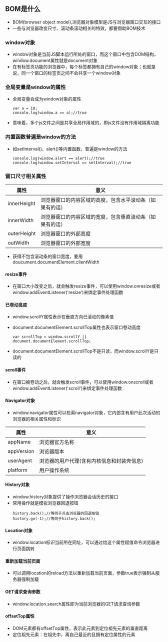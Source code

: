 ## BOM是什么
+ BOM(browser object model),浏览器对象模型是JS与浏览器窗口交互的接口
+ 一些与浏览器改变尺寸、滚动条滚动相关的特效，都要借助BOM技术

### window对象
+ window对象是当前JS脚本运行所处的窗口，而这个窗口中包含DOM结构，window.document属性就是document对象
+ 在有标签页功能的浏览器中，每个标签都拥有自己的window对象；也就是说，同一个窗口的标签页之间不会共享一个window对象

### 全局变量是window的属性
+ 全局变量会成为window对象的属性
    ```
    var a = 10;
    console.log(window.a == a);//true
    ```

+ 意味着，多个js文件之间是共享全局作用域的，即js文件没有作用域隔离功能

### 内置函数普遍是window的方法
+ 如setInterval()、alert()等内置函数，普遍是window的方法
    ```
    console.log(window.alert == alert);//true
    console.log(window.setInterval == setInterval);//true
    ```

### 窗口尺寸相关属性

属性|意义
-|-
innerHeight|浏览器窗口的内容区域的高度，包含水平滚动条（如果有的话）
innerWidth|浏览器窗口的内容区域的宽度，包含垂直滚动条（如果有的话）
outerHeight|浏览器窗口的外部高度
outWidth|浏览器窗口的外部宽度


+ 获得不包含滚动条的窗口宽度，要用doucument.documentElement.clientWidth

#### resize事件
+ 在窗口大小改变之后，就会触发resize事件，可以使用window.onresize或者window.addEventListener('resize')来绑定事件处理函数

#### 已卷动高度
+ window.scrollY属性表示在垂直方向已滚动的像素值
+ document.documentElement.scrollTop属性也表示窗口卷动高度
    ```
    var scrollTop = window.scrollY || document.documentElement.scrollTop;
    ```

+ document.documentElement.scrollTop不是只读，而window.scrollY是只读的

#### scroll事件
+ 在窗口被卷动之后，就会触发scroll事件，可以使用window.onscroll或者window.addEventListener('scroll')来绑定事件处理函数


#### Navigator对象
+ window.navigator属性可以检索navigator对象，它内部含有用户此次活动的浏览器的相关属性和标识

属性|意义
-|-
appName|浏览器官方名称
appVersion|浏览器版本
userAgent|浏览器的用户代理(含有内核信息和封装壳信息)
platform|用户操作系统


#### History对象
+ window.history对象提供了操作浏览器会话历史的接口
+ 常用操作就是模拟浏览器回退按钮
    ```
    history.back();//等同于点击浏览器的回退按钮
    history.go(-1);//等同于history.back();
    ```

#### Location对象
+ window.location标识当前所在网址，可以通过给这个属性赋值命令浏览器进行页面跳转

#### 重新加载当前页面
+ 可以调用location的reload方法以重新加载当前页面，参数true表示强制从服务器强制加载

#### GET请求查询参数
+ window.location.search属性即为当前浏览器的GET请求查询参数


#### offsetTop属性
+ DOM元素都有offsetTop属性，表示此元素到定位祖先元素的垂直距离
+ 定位祖先元素：在祖先中，离自己最近的且拥有定位属性的元素